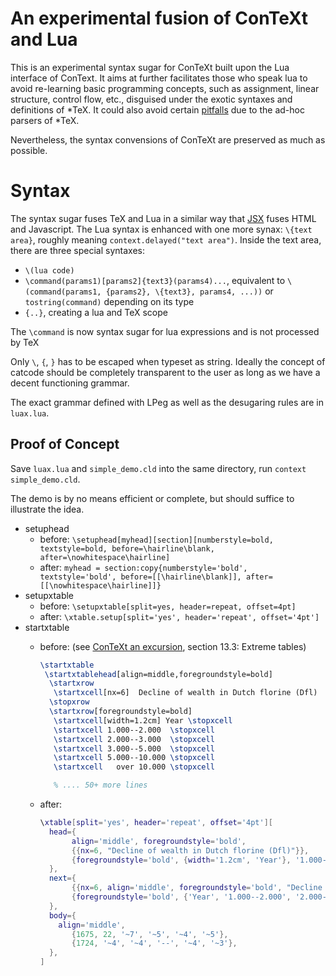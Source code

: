 An experimental fusion of ConTeXt and Lua
=====

This is an experimental syntax sugar for ConTeXt built upon the Lua interface of ConText. It aims at further facilitates those who speak lua to avoid
re-learning basic programming concepts, such as assignment, linear structure, control flow, etc., disguised under
the exotic syntaxes and definitions of \*TeX.
It could also avoid certain [pitfalls](https://mailman.ntg.nl/pipermail/ntg-context/2020/097020.html) due to the ad-hoc parsers of \*TeX.

Nevertheless, the syntax convensions of ConTeXt are preserved as much as possible.

Syntax
======

The syntax sugar fuses TeX and Lua in a similar way that [JSX](https://reactjs.org/docs/introducing-jsx.html) fuses HTML and Javascript.
The Lua syntax is enhanced with one more synax: `\{text area}`, roughly meaning `context.delayed("text area")`.
Inside the text area, there are three special syntaxes:
- `\(lua code)`
- `\command(params1)[params2]{text3}(params4)...`, equivalent to `\(command(params1, {params2}, \{text3}, params4, ...))` or `tostring(command)` depending on its type
- `{..}`, creating a lua and TeX scope

The `\command` is now syntax sugar for lua expressions and is not processed by TeX

Only `\`, `{`, `}` has to be escaped when typeset as string. Ideally the concept of catcode should be completely transparent to the user as long as we have a decent functioning grammar.

The exact grammar defined with LPeg as well as the desugaring rules are in `luax.lua`.


Proof of Concept
-----
Save `luax.lua` and `simple_demo.cld` into the same directory, run `context simple_demo.cld`.

The demo is by no means efficient or complete, but should suffice to illustrate the idea.
- setuphead
  - before: `\setuphead[myhead][section][numberstyle=bold, textstyle=bold, before=\hairline\blank, after=\nowhitespace\hairline]`
  - after:  `myhead = section:copy{numberstyle='bold', textstyle='bold', before=[[\hairline\blank]], after=[[\nowhitespace\hairline]]}`
- setupxtable
  - before: `\setupxtable[split=yes, header=repeat, offset=4pt]`
  - after:  `\xtable.setup[split='yes', header='repeat', offset='4pt']`
- startxtable
  - before: (see [ConTeXt an excursion](http://www.pragma-ade.com/general/manuals/ma-cb-en.pdf), section 13.3: Extreme tables)

    ```tex
    \startxtable
     \startxtablehead[align=middle,foregroundstyle=bold]
      \startxrow
       \startxcell[nx=6]  Decline of wealth in Dutch florine (Dfl)  \stopxcell
      \stopxrow
      \startxrow[foregroundstyle=bold]
       \startxcell[width=1.2cm] Year \stopxcell
       \startxcell 1.000--2.000  \stopxcell
       \startxcell 2.000--3.000  \stopxcell
       \startxcell 3.000--5.000  \stopxcell
       \startxcell 5.000--10.000 \stopxcell
       \startxcell   over 10.000 \stopxcell
    
       % .... 50+ more lines
    ```

  - after:

    ```lua
    \xtable[split='yes', header='repeat', offset='4pt'][
      head={
           align='middle', foregroundstyle='bold',
           {{nx=6, "Decline of wealth in Dutch florine (Dfl)"}},
           {foregroundstyle='bold', {width='1.2cm', 'Year'}, '1.000--2.000', '2.000--3.000', '3.000-5.000', '5.000-10.000', 'over 10.000'},
      },
      next={
           {{nx=6, align='middle', foregroundstyle='bold', "Decline of wealth in Dutch florine (Dfl) / Continued"}},
           {foregroundstyle='bold', {'Year', '1.000--2.000', '2.000--3.000', '3.000-5.000', '5.000-10.000', 'over 10.000'}},
      },
      body={
      	align='middle',
           {1675, 22, '~7', '~5', '~4', '~5'},
           {1724, '~4', '~4', '--', '~4', '~3'},
      },
    ]
    ```

